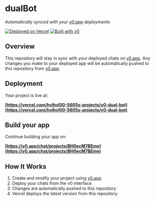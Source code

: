 # dualBot

*Automatically synced with your [v0.app](https://v0.app) deployments*

[![Deployed on Vercel](https://img.shields.io/badge/Deployed%20on-Vercel-black?style=for-the-badge&logo=vercel)](https://vercel.com/hvlhvl00-5605s-projects/v0-dual-bot)
[![Built with v0](https://img.shields.io/badge/Built%20with-v0.app-black?style=for-the-badge)](https://v0.app/chat/projects/BH0ecM7BEme)

## Overview

This repository will stay in sync with your deployed chats on [v0.app](https://v0.app).
Any changes you make to your deployed app will be automatically pushed to this repository from [v0.app](https://v0.app).

## Deployment

Your project is live at:

**[https://vercel.com/hvlhvl00-5605s-projects/v0-dual-bot](https://vercel.com/hvlhvl00-5605s-projects/v0-dual-bot)**

## Build your app

Continue building your app on:

**[https://v0.app/chat/projects/BH0ecM7BEme](https://v0.app/chat/projects/BH0ecM7BEme)**

## How It Works

1. Create and modify your project using [v0.app](https://v0.app)
2. Deploy your chats from the v0 interface
3. Changes are automatically pushed to this repository
4. Vercel deploys the latest version from this repository